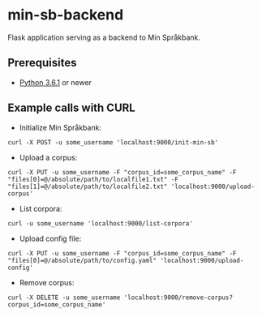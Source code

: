 # min-sb-backend

Flask application serving as a backend to Min Språkbank.


## Prerequisites
* [Python 3.6.1](http://python.org/) or newer


## Example calls with CURL

- Initialize Min Språkbank:
```
curl -X POST -u some_username 'localhost:9000/init-min-sb'
```

- Upload a corpus:
```
curl -X PUT -u some_username -F "corpus_id=some_corpus_name" -F "files[0]=@/absolute/path/to/localfile1.txt" -F "files[1]=@/absolute/path/to/localfile2.txt" 'localhost:9000/upload-corpus'
```

- List corpora:
```
curl -u some_username 'localhost:9000/list-corpora'
```

- Upload config file:
```
curl -X PUT -u some_username -F "corpus_id=some_corpus_name" -F "files[0]=@/absolute/path/to/config.yaml" 'localhost:9000/upload-config'
```

- Remove corpus:
```
curl -X DELETE -u some_username 'localhost:9000/remove-corpus?corpus_id=some_corpus_name'
```
